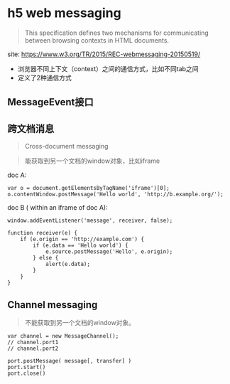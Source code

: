 # h5 web messaging

> This specification defines two mechanisms for communicating between browsing contexts in HTML documents.

site: <https://www.w3.org/TR/2015/REC-webmessaging-20150519/>

* 浏览器不同上下文（context）之间的通信方式，比如不同tab之间
* 定义了2种通信方式


## MessageEvent接口


## 跨文档消息

> Cross-document messaging 

> 能获取到另一个文档的window对象，比如iframe

doc A:

    var o = document.getElementsByTagName('iframe')[0];
    o.contentWindow.postMessage('Hello world', 'http://b.example.org/');

doc B ( within an iframe of doc A):

    window.addEventListener('message', receiver, false);

    function receiver(e) {
        if (e.origin == 'http://example.com') {
            if (e.data == 'Hello world') {
                e.source.postMessage('Hello', e.origin);
            } else {
                alert(e.data);
            }
        }
    }



## Channel messaging

> 不能获取到另一个文档的window对象。

    var channel = new MessageChannel();
    // channel.port1
    // channel.port2

    port.postMessage( message[, transfer] )
    port.start()
    port.close()






